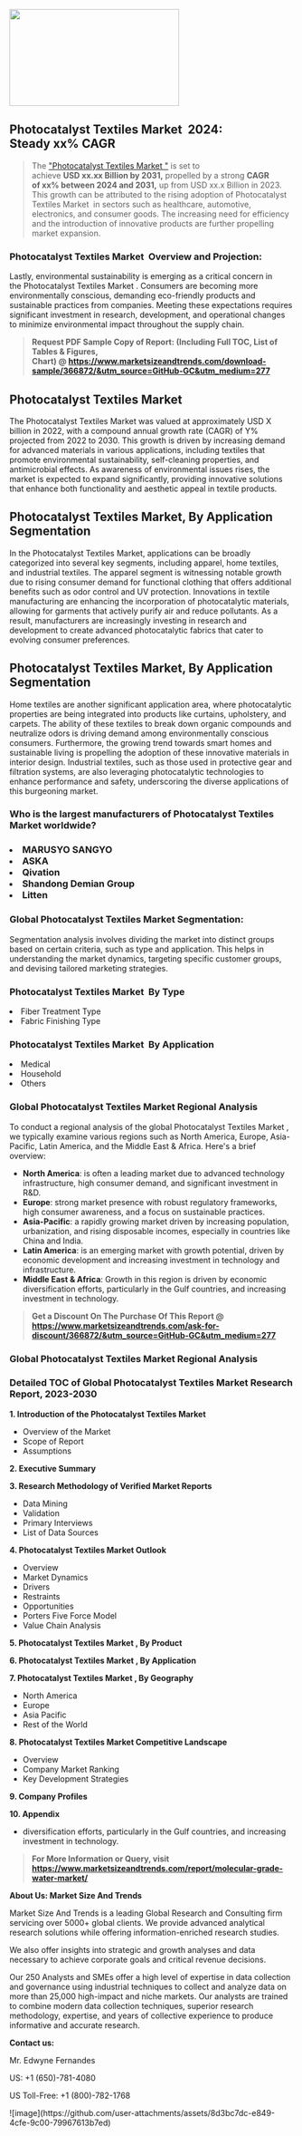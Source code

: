 <p><img class="alignnone size-medium wp-image-20088" src="https://ffe5etoiles.com/wp-content/uploads/2024/12/MST1-300x171.png" alt="" width="300" height="171" /></p><h2 id="ember46" class="ember-view reader-text-block__heading-2">Photocatalyst Textiles Market &nbsp;2024: Steady&nbsp;xx% CAGR</h2><blockquote id="ember47" class="ember-view reader-text-block__blockquote">The&nbsp;<a class="app-aware-link " href="https://www.marketsizeandtrends.com/download-sample/366872/&utm_source=GitHub-GC&utm_medium=277" target="_blank" data-test-app-aware-link="">"Photocatalyst Textiles Market "</a>&nbsp;is set to achieve&nbsp;<strong>USD&nbsp;xx.xx&nbsp;Billion by 2031,</strong>&nbsp;propelled by a strong&nbsp;<strong>CAGR of&nbsp;xx% between 2024 and 2031,</strong>&nbsp;up from USD xx.x Billion in 2023. This growth can be attributed to the rising adoption of&nbsp;Photocatalyst Textiles Market &nbsp;in sectors such as healthcare, automotive, electronics, and consumer goods. The increasing need for efficiency and the introduction of innovative products are further propelling market expansion.</blockquote><h3 id="ember48" class="ember-view reader-text-block__heading-3">Photocatalyst Textiles Market &nbsp;Overview and Projection:</h3><p id="ember49" class="ember-view reader-text-block__paragraph">Lastly, environmental sustainability is emerging as a critical concern in the&nbsp;Photocatalyst Textiles Market . Consumers are becoming more environmentally conscious, demanding eco-friendly products and sustainable practices from companies. Meeting these expectations requires significant investment in research, development, and operational changes to minimize environmental impact throughout the supply chain.</p><blockquote id="ember50" class="ember-view reader-text-block__blockquote"><strong>Request PDF Sample Copy of Report: (Including Full TOC, List of Tables &amp; Figures, Chart)&nbsp;@&nbsp;<strong><a href="https://www.marketsizeandtrends.com/download-sample/366872/&utm_source=GitHub-GC&utm_medium=277" target="_blank">https://www.marketsizeandtrends.com/download-sample/366872/&utm_source=GitHub-GC&utm_medium=277</a></strong></strong></blockquote><h3 class=""> <h2>Photocatalyst Textiles Market</h2><p>The Photocatalyst Textiles Market was valued at approximately USD X billion in 2022, with a compound annual growth rate (CAGR) of Y% projected from 2022 to 2030. This growth is driven by increasing demand for advanced materials in various applications, including textiles that promote environmental sustainability, self-cleaning properties, and antimicrobial effects. As awareness of environmental issues rises, the market is expected to expand significantly, providing innovative solutions that enhance both functionality and aesthetic appeal in textile products.</p><h2>Photocatalyst Textiles Market, By Application Segmentation</h2><p>In the Photocatalyst Textiles Market, applications can be broadly categorized into several key segments, including apparel, home textiles, and industrial textiles. The apparel segment is witnessing notable growth due to rising consumer demand for functional clothing that offers additional benefits such as odor control and UV protection. Innovations in textile manufacturing are enhancing the incorporation of photocatalytic materials, allowing for garments that actively purify air and reduce pollutants. As a result, manufacturers are increasingly investing in research and development to create advanced photocatalytic fabrics that cater to evolving consumer preferences.</p><h2>Photocatalyst Textiles Market, By Application Segmentation</h2><p>Home textiles are another significant application area, where photocatalytic properties are being integrated into products like curtains, upholstery, and carpets. The ability of these textiles to break down organic compounds and neutralize odors is driving demand among environmentally conscious consumers. Furthermore, the growing trend towards smart homes and sustainable living is propelling the adoption of these innovative materials in interior design. Industrial textiles, such as those used in protective gear and filtration systems, are also leveraging photocatalytic technologies to enhance performance and safety, underscoring the diverse applications of this burgeoning market.</p></h3><h3 id="" class="">Who is the largest manufacturers of&nbsp;Photocatalyst Textiles Market  worldwide?</h3><h3 class=""></Li><Li>MARUSYO SANGYO</Li><Li> ASKA</Li><Li> Qivation</Li><Li> Shandong Demian Group</Li><Li> Litten</h3><h3 id="ember53" class="ember-view reader-text-block__heading-3">Global&nbsp;Photocatalyst Textiles Market  Segmentation:</h3><p id="ember54" class="ember-view reader-text-block__paragraph">Segmentation analysis involves dividing the market into distinct groups based on certain criteria, such as type and application. This helps in understanding the market dynamics, targeting specific customer groups, and devising tailored marketing strategies.</p><h3 id="" class="">Photocatalyst Textiles Market &nbsp;By Type</h3><p></Li><Li>Fiber Treatment Type</Li><Li> Fabric Finishing Type</p><h3 id="" class="">Photocatalyst Textiles Market &nbsp;By Application</h3><p class=""></Li><Li>Medical</Li><Li> Household</Li><Li> Others</p><h3 id="ember62" class="ember-view reader-text-block__heading-3">Global Photocatalyst Textiles Market  Regional Analysis</h3><p id="ember63" class="ember-view reader-text-block__paragraph">To conduct a regional analysis of the global Photocatalyst Textiles Market , we typically examine various regions such as North America, Europe, Asia-Pacific, Latin America, and the Middle East &amp; Africa. Here's a brief overview:</p><ul><li><strong>North America</strong>: is often a leading market due to advanced technology infrastructure, high consumer demand, and significant investment in R&amp;D.</li><li><strong>Europe</strong>: strong market presence with robust regulatory frameworks, high consumer awareness, and a focus on sustainable practices.</li><li><strong>Asia-Pacific</strong>: a rapidly growing market driven by increasing population, urbanization, and rising disposable incomes, especially in countries like China and India.</li><li><strong>Latin America</strong>: is an emerging market with growth potential, driven by economic development and increasing investment in technology and infrastructure.</li><li><strong>Middle East &amp; Africa</strong>: Growth in this region is driven by economic diversification efforts, particularly in the Gulf countries, and increasing investment in technology.</li></ul><blockquote id="ember61" class="ember-view reader-text-block__blockquote"><strong>Get a Discount On The Purchase Of This Report @ <strong><a href="https://html-cleaner.com/" target="">https://www.marketsizeandtrends.com/ask-for-discount/366872/&utm_source=GitHub-GC&utm_medium=277</a></strong></strong></blockquote><h3 id="ember62" class="ember-view reader-text-block__heading-3">Global Photocatalyst Textiles Market  Regional Analysis</h3><h3 id="" class="">Detailed TOC of Global Photocatalyst Textiles Market  Research Report, 2023-2030</h3><p id="" class=""><strong>1. Introduction of the Photocatalyst Textiles Market </strong></p><ul><li>Overview of the Market</li><li>Scope of Report</li><li>Assumptions</li></ul><p id="" class=""><strong>2. Executive Summary</strong></p><p id="" class=""><strong>3. Research Methodology of Verified Market Reports</strong></p><ul><li>Data Mining</li><li>Validation</li><li>Primary Interviews</li><li>List of Data Sources</li></ul><p id="" class=""><strong>4. Photocatalyst Textiles Market  Outlook</strong></p><ul><li>Overview</li><li>Market Dynamics</li><li>Drivers</li><li>Restraints</li><li>Opportunities</li><li>Porters Five Force Model</li><li>Value Chain Analysis</li></ul><p id="" class=""><strong>5. Photocatalyst Textiles Market , By Product</strong></p><p id="" class=""><strong>6. Photocatalyst Textiles Market , By Application</strong></p><p id="" class=""><strong>7. Photocatalyst Textiles Market , By Geography</strong></p><ul><li>North America</li><li>Europe</li><li>Asia Pacific</li><li>Rest of the World</li></ul><p id="" class=""><strong>8. Photocatalyst Textiles Market  Competitive Landscape</strong></p><ul><li>Overview</li><li>Company Market Ranking</li><li>Key Development Strategies</li></ul><p id="" class=""><strong>9. Company Profiles</strong></p><p id="" class=""><strong>10. Appendix</strong></p><ul><li>diversification efforts, particularly in the Gulf countries, and increasing investment in technology.</li></ul><blockquote id="ember65" class="ember-view reader-text-block__blockquote"><strong>For More Information or Query, visit <strong><strong><a href="https://html-cleaner.com/" target="">https://www.marketsizeandtrends.com/report/molecular-grade-water-market/</a></strong></strong></strong></blockquote><p id="" class=""><strong>About Us: Market Size And Trends</strong></p><p id="" class="">Market Size And Trends is a leading Global Research and Consulting firm servicing over 5000+ global clients. We provide advanced analytical research solutions while offering information-enriched research studies.</p><p id="" class="">We also offer insights into strategic and growth analyses and data necessary to achieve corporate goals and critical revenue decisions.</p><p id="" class="">Our 250 Analysts and SMEs offer a high level of expertise in data collection and governance using industrial techniques to collect and analyze data on more than 25,000 high-impact and niche markets. Our analysts are trained to combine modern data collection techniques, superior research methodology, expertise, and years of collective experience to produce informative and accurate research.</p><p id="" class=""><strong>Contact us:</strong></p><p id="" class="">Mr. Edwyne Fernandes</p><p id="" class="">US: +1 (650)-781-4080</p><p id="" class="">US Toll-Free: +1 (800)-782-1768</p>
![image](https://github.com/user-attachments/assets/8d3bc7dc-e849-4cfe-9c00-79967613b7ed)
